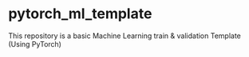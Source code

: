 # pytorch_ml_template
This repository is a basic Machine Learning train &amp; validation Template (Using PyTorch)
